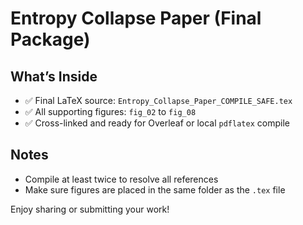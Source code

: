 # Entropy Collapse Paper (Final Package)

## What’s Inside

- ✅ Final LaTeX source: `Entropy_Collapse_Paper_COMPILE_SAFE.tex`
- ✅ All supporting figures: `fig_02` to `fig_08`
- ✅ Cross-linked and ready for Overleaf or local `pdflatex` compile

## Notes

- Compile at least twice to resolve all references
- Make sure figures are placed in the same folder as the `.tex` file

Enjoy sharing or submitting your work!
